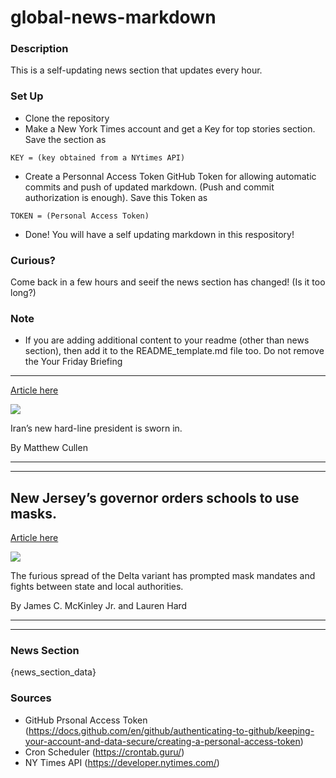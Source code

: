 # global-news-markdown

### Description 
This is a self-updating news section that updates every hour.

### Set Up 
* Clone the repository
* Make a New York Times account and get a Key for top stories section. Save the section as 
 ```
 KEY = (key obtained from a NYtimes API)
 ```
*  Create a Personnal Access Token GitHub Token for allowing automatic commits and push of updated markdown. (Push and commit authorization is enough). Save this Token as 
```
TOKEN = (Personal Access Token)
```
* Done! You will have a self updating markdown in this respository!

### Curious?
Come back in a few hours and seeif the news section has changed! (Is it too long?)

### Note
* If you are adding additional content to your readme (other than news section), then add it to the README_template.md file too. Do not remove the Your Friday Briefing
--------------------

[Article here](https://www.nytimes.com/2021/08/05/briefing/iran-president-covid-boosters-electric-vehicles.html)

[![](https://static01.nyt.com/images/2021/08/06/lens/06ambriefing-aus-nl-iran2-promo/merlin_192795465_418458eb-5a48-4668-9b49-4d80064f4fe7-superJumbo.jpg)](https://www.nytimes.com/2021/08/05/briefing/iran-president-covid-boosters-electric-vehicles.html)

Iran’s new hard-line president is sworn in.

By Matthew Cullen

* * *

* * *

New Jersey’s governor orders schools to use masks.
--------------------------------------------------

[Article here](https://www.nytimes.com/2021/08/06/world/new-jersey-mask-school.html)

[![](https://static01.nyt.com/images/2021/08/06/world/06virus-briefing-schools-masks/merlin_187080771_96ac0a6a-612f-4e8b-943d-286edb235ed7-superJumbo.jpg)](https://www.nytimes.com/2021/08/06/world/new-jersey-mask-school.html)

The furious spread of the Delta variant has prompted mask mandates and fights between state and local authorities.

By James C. McKinley Jr. and Lauren Hard

* * *

* * *

### News Section 
{news_section_data}


### Sources 
* GitHub Prsonal Access Token (https://docs.github.com/en/github/authenticating-to-github/keeping-your-account-and-data-secure/creating-a-personal-access-token)
* Cron Scheduler (https://crontab.guru/)
* NY Times API (https://developer.nytimes.com/)
